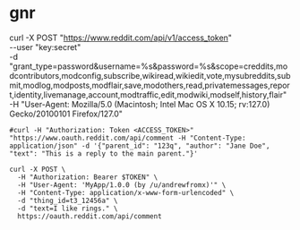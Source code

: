 # gnr

curl -X POST "https://www.reddit.com/api/v1/access_token" \
    --user "key:secret" \
    -d "grant_type=password&username=%s&password=%s&scope=creddits,modcontributors,modconfig,subscribe,wikiread,wikiedit,vote,mysubreddits,submit,modlog,modposts,modflair,save,modothers,read,privatemessages,report,identity,livemanage,account,modtraffic,edit,modwiki,modself,history,flair" \
    -H "User-Agent: Mozilla/5.0 (Macintosh; Intel Mac OS X 10.15; rv:127.0) Gecko/20100101 Firefox/127.0"

```
#curl -H "Authorization: Token <ACCESS_TOKEN>" "https://www.oauth.reddit.com/api/comment -H "Content-Type: application/json" -d '{"parent_id": "123q", "author": "Jane Doe", "text": "This is a reply to the main parent."}'

curl -X POST \
  -H "Authorization: Bearer $TOKEN" \
  -H "User-Agent: 'MyApp/1.0.0 (by /u/andrewfromx)'" \
  -H "Content-Type: application/x-www-form-urlencoded" \
  -d "thing_id=t3_12456a" \
  -d "text=I like rings." \
  https://oauth.reddit.com/api/comment
 ```
